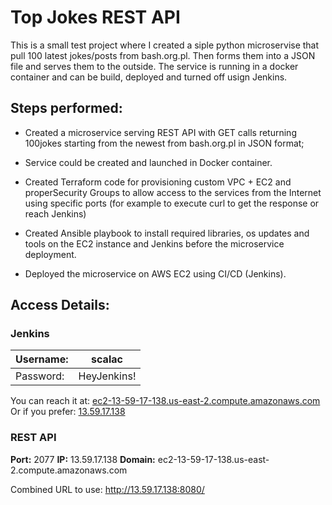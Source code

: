 # Top Jokes REST API #

This is a small test project where I created a siple python microservise that pull 100 latest jokes/posts
from bash.org.pl. Then forms them into a JSON file and serves them to the outside. The service is running
in a docker container and can be build, deployed and turned off usign Jenkins.

## Steps performed: ##

* Created a microservice serving REST API with GET calls returning 100jokes starting from the newest from bash.org.pl in JSON format;

* Service could be created and launched in Docker container.

* Created Terraform code for provisioning custom VPC + EC2 and properSecurity Groups to allow access to the services from the Internet using specific ports (for example to execute curl to get the response or reach Jenkins)

* Created Ansible playbook to install required libraries, os updates and tools on the EC2 instance and Jenkins before the microservice deployment.

* Deployed the microservice on AWS EC2 using CI/CD (Jenkins).

## Access Details: ##

### Jenkins ###
Username:  | scalac
------------- | -------------
Password:  |  HeyJenkins!

You can reach it at:
[ec2-13-59-17-138.us-east-2.compute.amazonaws.com](http://ec2-13-59-17-138.us-east-2.compute.amazonaws.com:8080/)
Or if you prefer:
[13.59.17.138](http://13.59.17.138:8080/)


### REST API ###

**Port:** 2077
**IP:** 13.59.17.138
**Domain:** ec2-13-59-17-138.us-east-2.compute.amazonaws.com

Combined URL to use:
http://13.59.17.138:8080/
